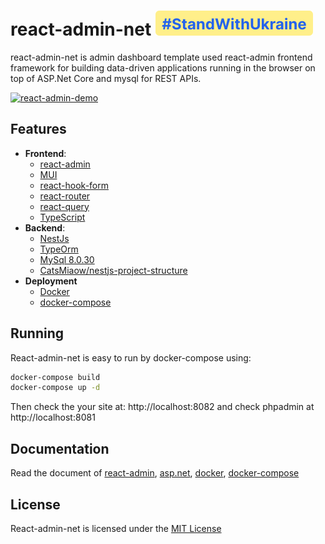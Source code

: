 # react-admin-net [![StandWithUkraine](https://raw.githubusercontent.com/vshymanskyy/StandWithUkraine/main/badges/StandWithUkraine.svg)](https://github.com/vshymanskyy/StandWithUkraine/blob/main/docs/README.md)

react-admin-net is admin dashboard template used react-admin frontend framework for building data-driven applications running in the browser on top of ASP.Net Core and mysql for REST APIs. 

[![react-admin-demo](https://marmelab.com/react-admin/img/react-admin-demo-still.png)](https://vimeo.com/474999017)

## Features
* **Frontend**:
	* [react-admin](https://marmelab.com/react-admin/) 
	* [MUI](https://mui.com/)
	* [react-hook-form](https://react-hook-form.com)
	* [react-router](https://reacttraining.com/react-router/)
	* [react-query](https://react-query-v3.tanstack.com/)
	* [TypeScript](https://www.typescriptlang.org/)
* **Backend**:
	* [NestJs](https://docs.nestjs.com/)
	* [TypeOrm](https://typeorm.io/)
	* [MySql 8.0.30](https://www.mysql.com/)
	* [CatsMiaow/nestjs-project-structure](https://github.com/CatsMiaow/nestjs-project-structure)	
* **Deployment**
	* [Docker](https://docs.docker.com/)
	* [docker-compose](https://docs.docker.com/compose/) 


## Running

React-admin-net is easy to run by docker-compose
using:

```sh
docker-compose build
docker-compose up -d
```
Then check the your site at: http://localhost:8082 and check phpadmin at http://localhost:8081

## Documentation

Read the document of [react-admin](https://marmelab.com/react-admin/Tutorial.html), [asp.net](https://learn.microsoft.com/en-us/aspnet/core/?view=aspnetcore-6.0), [docker](https://docs.docker.com/), [docker-compose](https://docs.docker.com/compose/)

## License

React-admin-net is licensed under the [MIT License](https://github.com/haison8x/reactadminnet/LICENSE.md)
